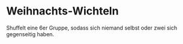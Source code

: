 # Weihnachts-Wichteln

Shuffelt eine 6er Gruppe, sodass sich niemand selbst oder zwei sich gegenseitig haben.
